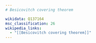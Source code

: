 ```yaml
---
# Besicovitch covering theorem

wikidata: Q137164
msc_classification: 26
wikipedia_links:
  - "[[Besicovitch covering theorem]]"
---
```

